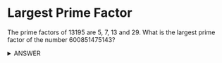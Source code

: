# Largest Prime Factor

The prime factors of 13195 are 5, 7, 13 and 29. What is the largest prime factor of the number 600851475143?

<details>
	<summary>ANSWER</summary>
	<p>6857</p>
</details>
